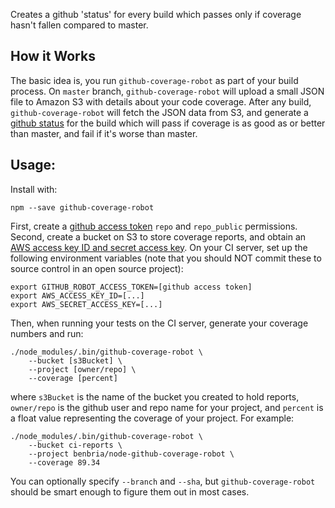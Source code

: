Creates a github 'status' for every build which passes only if coverage hasn't fallen compared to master.

How it Works
------------

The basic idea is, you run `github-coverage-robot` as part of your build process.  On `master`
branch, `github-coverage-robot` will upload a small JSON file to Amazon S3 with details about your
code coverage.  After any build, `github-coverage-robot` will fetch the JSON data from S3, and
generate a [github status](https://developer.github.com/v3/repos/statuses/) for the build which
will pass if coverage is as good as or better than master, and fail if it's worse than master.

Usage:
------

Install with:

    npm --save github-coverage-robot

First, create a [github access token](https://github.com/settings/tokens/new) `repo` and
`repo_public` permissions.  Second, create a bucket on S3 to store coverage reports, and obtain
an [AWS access key ID and secret access key](http://docs.aws.amazon.com/cli/latest/userguide/cli-chap-getting-set-up.html).
On your CI server, set up the following environment variables (note that you should NOT commit
these to source control in an open source project):

    export GITHUB_ROBOT_ACCESS_TOKEN=[github access token]
    export AWS_ACCESS_KEY_ID=[...]
    export AWS_SECRET_ACCESS_KEY=[...]

Then, when running your tests on the CI server, generate your coverage numbers and run:

    ./node_modules/.bin/github-coverage-robot \
        --bucket [s3Bucket] \
        --project [owner/repo] \
        --coverage [percent]

where `s3Bucket` is the name of the bucket you created to hold reports, `owner/repo` is the github
user and repo name for your project, and `percent` is a float value representing the coverage of
your project.  For example:

    ./node_modules/.bin/github-coverage-robot \
        --bucket ci-reports \
        --project benbria/node-github-coverage-robot \
        --coverage 89.34

You can optionally specify `--branch` and `--sha`, but `github-coverage-robot` should be smart
enough to figure them out in most cases.